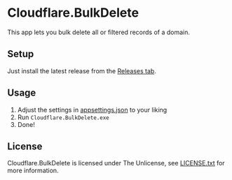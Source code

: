 # Cloudflare.BulkDelete
This app lets you bulk delete all or filtered records of a domain.

## Setup
Just install the latest release from the [Releases tab](https://github.com/TheDusty01/Cloudflare.BulkDelete/releases).

## Usage
1. Adjust the settings in [appsettings.json](CloudFlare.BulkDelete/appsettings.json) to your liking
2. Run ``Cloudflare.BulkDelete.exe``
3. Done!

## License
Cloudflare.BulkDelete is licensed under The Unlicense, see [LICENSE.txt](/LICENSE.txt) for more information.
